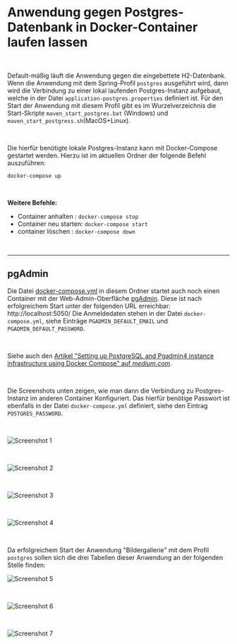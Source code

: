 # Anwendung gegen Postgres-Datenbank in Docker-Container laufen lassen #

<br>

Default-mäßig läuft die Anwendung gegen die eingebettete H2-Datenbank.
Wenn die Anwendung mit dem Spring-Profil `postgres` ausgeführt wird, dann
wird die Verbindung zu einer lokal laufenden Postgres-Instanz aufgebaut,
welche in der Datei `application-postgres.properties` definiert ist.
Für den Start der Anwendung mit diesem Profil gibt es im Wurzelverzeichnis
die Start-Skripte `maven_start_postgres.bat` (Windows) und
`maven_start_postgress.sh`(MacOS+Linux).

<br>

Die hierfür benötigte lokale Postgres-Instanz kann mit Docker-Compose gestartet werden.
Hierzu ist im aktuellen Ordner der folgende Befehl auszuführen:

```
docker-compose up
```

<br>

**Weitere Befehle:**
* Container anhalten   : `docker-compose stop`
* Container neu starten: `docker-compose start`
* container löschen    : `docker-compose down`

<br>

----

## pgAdmin ##

Die Datei [docker-compose.yml](docker-compose.yml) in diesem Ordner startet auch
noch einen Container mit der Web-Admin-Oberfläche [pgAdmin](https://www.pgadmin.org/).
Diese ist nach erfolgreichem Start unter der folgenden URL erreichbar: http://localhost:5050/
Die Anmeldedaten stehen in der Datei `docker-compose.yml`, siehe Einträge `PGADMIN_DEFAULT_EMAIL`
und `PGADMIN_DEFAULT_PASSWORD`.

<br>

Siehe auch den [Artikel "Setting up PostgreSQL and Pgadmin4 instance infrastructure using Docker Compose" auf *medium.com*](https://medium.com/towards-data-engineering/running-a-postgresql-and-pgadmin4-instance-using-docker-compose-c6dd6e6e03bb).

<br>

Die Screenshots unten zeigen, wie man dann die Verbindung zu Postgres-Instanz im anderen Container Konfiguriert.
Das hierfür benötige Passwort ist ebenfalls in der Datei `docker-compose.yml` definiert, siehe den Eintrag `POSTGRES_PASSWORD`.

<br>

![Screenshot 1](screenshot_1.png)

<br>

![Screenshot 2](screenshot_2.png)

<br>

![Screenshot 3](screenshot_3.png)

<br>

![Screenshot 4](screenshot_4.png)

<br>

Da erfolgreichem Start der Anwendung "Bildergallerie" mit dem Profil `postgres`
sollen sich die drei Tabellen dieser Anwendung an der folgenden Stelle finden:

![Screenshot 5](screenshot_5.png)

<br>

![Screenshot 6](screenshot_6.png)

<br>

![Screenshot 7](screenshot_7.png)

<br>
